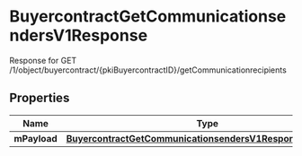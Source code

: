 

# BuyercontractGetCommunicationsendersV1Response

Response for GET /1/object/buyercontract/{pkiBuyercontractID}/getCommunicationrecipients

## Properties

| Name | Type | Description | Notes |
|------------ | ------------- | ------------- | -------------|
|**mPayload** | [**BuyercontractGetCommunicationsendersV1ResponseMPayload**](BuyercontractGetCommunicationsendersV1ResponseMPayload.md) |  |  |



